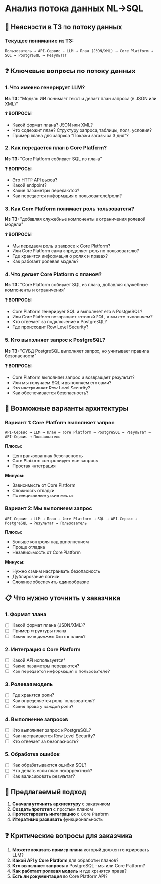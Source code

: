 # Анализ потока данных NL→SQL

## 🤔 Неясности в ТЗ по потоку данных

### Текущее понимание из ТЗ:
```
Пользователь → API-Сервис → LLM → План (JSON/XML) → Core Platform → SQL → PostgreSQL → Результат
```

## ❓ Ключевые вопросы по потоку данных

### 1. Что именно генерирует LLM?
**Из ТЗ:** "Модель ИИ понимает текст и делает план запроса (в JSON или XML)"

**❓ ВОПРОСЫ:**
- Какой формат плана? JSON или XML?
- Что содержит план? Структуру запроса, таблицы, поля, условия?
- Пример плана для запроса "Покажи заказы за 3 дня"?

### 2. Как передается план в Core Platform?
**Из ТЗ:** "Core Platform собирает SQL из плана"

**❓ ВОПРОСЫ:**
- Это HTTP API вызов?
- Какой endpoint?
- Какие параметры передаются?
- Как передается информация о пользователе/роли?

### 3. Как Core Platform понимает роль пользователя?
**Из ТЗ:** "добавляя служебные компоненты и ограничения ролевой модели"

**❓ ВОПРОСЫ:**
- Мы передаем роль в запросе к Core Platform?
- Или Core Platform сама определяет роль по пользователю?
- Где хранится информация о ролях и правах?
- Как работает ролевая модель?

### 4. Что делает Core Platform с планом?
**Из ТЗ:** "Core Platform собирает SQL из плана, добавляя служебные компоненты и ограничения"

**❓ ВОПРОСЫ:**
- Core Platform генерирует SQL и выполняет его в PostgreSQL?
- Или Core Platform возвращает готовый SQL, а мы его выполняем?
- Кто отвечает за подключение к PostgreSQL?
- Где происходит Row Level Security?

### 5. Кто выполняет запрос к PostgreSQL?
**Из ТЗ:** "СУБД PostgreSQL выполняет запрос, но учитывает правила безопасности"

**❓ ВОПРОСЫ:**
- Core Platform выполняет запрос и возвращает результат?
- Или мы получаем SQL и выполняем его сами?
- Кто настраивает Row Level Security?
- Как обеспечивается безопасность?

## 🔄 Возможные варианты архитектуры

### Вариант 1: Core Platform выполняет запрос
```
API-Сервис → LLM → План → Core Platform → PostgreSQL → Результат → API-Сервис → Пользователь
```

**Плюсы:**
- Централизованная безопасность
- Core Platform контролирует все запросы
- Простая интеграция

**Минусы:**
- Зависимость от Core Platform
- Сложность отладки
- Потенциальные узкие места

### Вариант 2: Мы выполняем запрос
```
API-Сервис → LLM → План → Core Platform → SQL → API-Сервис → PostgreSQL → Результат → Пользователь
```

**Плюсы:**
- Больше контроля над выполнением
- Проще отладка
- Независимость от Core Platform

**Минусы:**
- Нужно самим настраивать безопасность
- Дублирование логики
- Сложнее обеспечить единообразие

## 📋 Что нужно уточнить у заказчика

### 1. Формат плана
- [ ] Какой формат плана (JSON/XML)?
- [ ] Пример структуры плана
- [ ] Какие поля должны быть в плане?

### 2. Интеграция с Core Platform
- [ ] Какой API используется?
- [ ] Какие параметры передаются?
- [ ] Как передается информация о пользователе?

### 3. Ролевая модель
- [ ] Где хранятся роли?
- [ ] Как определяется роль пользователя?
- [ ] Какие права у каждой роли?

### 4. Выполнение запросов
- [ ] Кто выполняет запрос к PostgreSQL?
- [ ] Как настраивается Row Level Security?
- [ ] Кто отвечает за безопасность?

### 5. Обработка ошибок
- [ ] Как обрабатываются ошибки SQL?
- [ ] Что делать если план некорректный?
- [ ] Как валидировать результат?

## 🎯 Предлагаемый подход

1. **Сначала уточнить архитектуру** с заказчиком
2. **Создать прототип** с простым планом
3. **Протестировать интеграцию** с Core Platform
4. **Итеративно развивать** функциональность

## ❓ Критические вопросы для заказчика

1. **Можете показать пример плана** который должен генерировать LLM?
2. **Какой API у Core Platform** для обработки планов?
3. **Кто выполняет запросы** к PostgreSQL - мы или Core Platform?
4. **Как работает ролевая модель** и где хранятся права?
5. **Есть ли документация** по Core Platform API?



